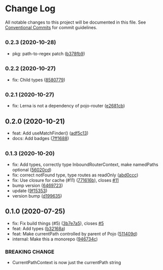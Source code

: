 # Change Log

All notable changes to this project will be documented in this file.
See [Conventional Commits](https://conventionalcommits.org) for commit guidelines.

## <small>0.2.3 (2020-10-28)</small>

* pkg: path-to-regex patch ([b378fb9](https://github.com/notwillk/pojo-router/commit/b378fb9))





## <small>0.2.2 (2020-10-27)</small>

* fix: Child types ([8580779](https://github.com/notwillk/pojo-router/commit/8580779))





## <small>0.2.1 (2020-10-27)</small>

* fix: Lerna is not a dependency of pojo-router ([e2681cb](https://github.com/notwillk/pojo-router/commit/e2681cb))





## 0.2.0 (2020-10-21)

* feat: Add useMatchFinder() ([adf5c13](https://github.com/notwillk/pojo-router/commit/adf5c13))
* docs: Add badges ([7ff1688](https://github.com/notwillk/pojo-router/commit/7ff1688))





## <small>0.1.3 (2020-10-20)</small>

* fix: Add types, correctly type InboundRouterContext, make namedPaths optional ([56020cd](https://github.com/notwillk/pojo-router/commit/56020cd))
* fix: correct notFound type, type routes as readOnly ([abd0ccc](https://github.com/notwillk/pojo-router/commit/abd0ccc))
* fix: Use closure for cache (#11) ([771616b](https://github.com/notwillk/pojo-router/commit/771616b)), closes [#11](https://github.com/notwillk/pojo-router/issues/11)
* bump version ([6469723](https://github.com/notwillk/pojo-router/commit/6469723))
* update ([9f15353](https://github.com/notwillk/pojo-router/commit/9f15353))
* version bump ([d199635](https://github.com/notwillk/pojo-router/commit/d199635))





## 0.1.0 (2020-07-25)

* fix: Fix build things (#5) ([3b7e7a5](https://github.com/notwillk/pojo-router/commit/3b7e7a5)), closes [#5](https://github.com/notwillk/pojo-router/issues/5)
* feat: Add types ([b32168a](https://github.com/notwillk/pojo-router/commit/b32168a))
* feat: Make currentPath controlled by parent of Pojo ([511409d](https://github.com/notwillk/pojo-router/commit/511409d))
* internal: Make this a monorepo ([946734c](https://github.com/notwillk/pojo-router/commit/946734c))


### BREAKING CHANGE

* CurrentPathContext is now just the currentPath string
